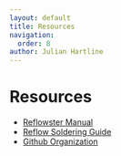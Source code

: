 ```yaml
---
layout: default
title: Resources
navigation:
  order: 8
author: Julian Hartline
---
```


Resources
======================

<ul>
<li><a href="reflowsterresources/manual.pdf">Reflowster Manual</a>
<li><a href="reflowsterresources/reflowsolderingguide.html">Reflow Soldering Guide</a>
<li><a href="https://github.com/Reflowster">Github Organization</a>


